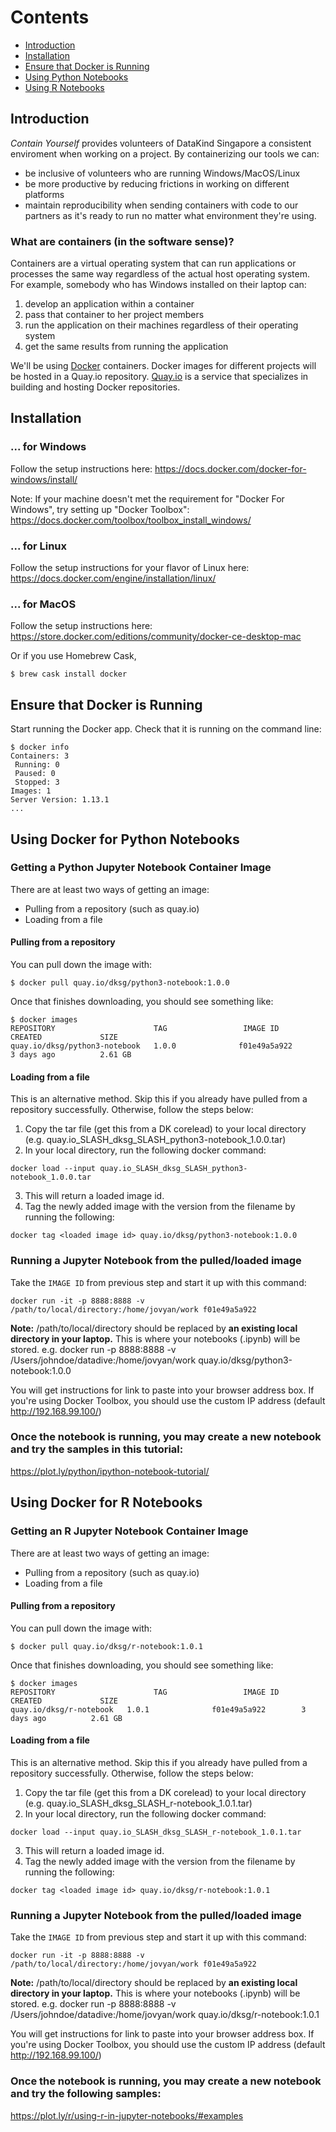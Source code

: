 # Contents

- [Introduction](#introduction)
- [Installation](#installation)
- [Ensure that Docker is Running](#ensure-that-docker-is-running)
- [Using Python Notebooks](#using-docker-for-python-notebooks)
- [Using R Notebooks](#using-docker-for-r-notebooks)

## Introduction

*Contain Yourself*  provides volunteers of DataKind Singapore a consistent enviroment when working on a project. By containerizing our tools we can:

- be inclusive of volunteers who are running Windows/MacOS/Linux
- be more productive by reducing frictions in working on different platforms
- maintain reproducibility when sending containers with code to our partners as it's ready to run no matter what environment they're using.

### What are containers (in the software sense)?

Containers are a virtual operating system that can run applications or processes the same way regardless of the actual host operating system. For example, somebody who has Windows installed on their laptop can:

1. develop an application within a container
2. pass that container to her project members
3. run the application on their machines regardless of their operating system
4. get the same results from running the application

We'll be using [Docker](https://www.docker.com/) containers. Docker images for different projects will be hosted in a Quay.io repository. [Quay.io](https://quay.io/) is a service that specializes in building and hosting Docker repositories.

## Installation

### ... for Windows

Follow the setup instructions here: https://docs.docker.com/docker-for-windows/install/

Note: If your machine doesn't met the requirement for "Docker For Windows", try setting up "Docker Toolbox":
https://docs.docker.com/toolbox/toolbox_install_windows/

### ... for Linux

Follow the setup instructions for your flavor of Linux here: https://docs.docker.com/engine/installation/linux/

### ... for MacOS

Follow the setup instructions here: https://store.docker.com/editions/community/docker-ce-desktop-mac

Or if you use Homebrew Cask,

```
$ brew cask install docker
```

## Ensure that Docker is Running

Start running the Docker app. Check that it is running on the command line:

```
$ docker info
Containers: 3
 Running: 0
 Paused: 0
 Stopped: 3
Images: 1
Server Version: 1.13.1
...
```

## Using Docker for Python Notebooks
### Getting a Python Jupyter Notebook Container Image

There are at least two ways of getting an image:

- Pulling from a repository (such as quay.io)
- Loading from a file

#### Pulling from a repository
You can pull down the image with:

```
$ docker pull quay.io/dksg/python3-notebook:1.0.0
```

Once that finishes downloading, you should see something like:

```
$ docker images
REPOSITORY                      TAG                 IMAGE ID            CREATED             SIZE
quay.io/dksg/python3-notebook   1.0.0              f01e49a5a922        3 days ago          2.61 GB
```

#### Loading from a file
This is an alternative method. Skip this if you already have pulled from a repository successfully. Otherwise, follow the steps below:

1. Copy the tar file (get this from a DK corelead) to your local directory (e.g. quay.io_SLASH_dksg_SLASH_python3-notebook_1.0.0.tar)
2. In your local directory, run the following docker command:
```
docker load --input quay.io_SLASH_dksg_SLASH_python3-notebook_1.0.0.tar
```
3. This will return a loaded image id.
4. Tag the newly added image with the version from the filename by running the following:
```
docker tag <loaded image id> quay.io/dksg/python3-notebook:1.0.0

```

### Running a Jupyter Notebook from the pulled/loaded image

Take the `IMAGE ID` from previous step and start it up with this command:

```
docker run -it -p 8888:8888 -v /path/to/local/directory:/home/jovyan/work f01e49a5a922
```
**Note:** /path/to/local/directory should be replaced by **an existing local directory in your laptop.**
This is where your notebooks (.ipynb) will be stored.
e.g. docker run -p 8888:8888 -v /Users/johndoe/datadive:/home/jovyan/work quay.io/dksg/python3-notebook:1.0.0

You will get instructions for link to paste into your browser address box. If you're using Docker Toolbox, you should use the custom IP address (default http://192.168.99.100/)

### Once the notebook is running, you may create a new notebook and try the samples in this tutorial:
https://plot.ly/python/ipython-notebook-tutorial/


## Using Docker for R Notebooks
### Getting an R Jupyter Notebook Container Image

There are at least two ways of getting an image:

- Pulling from a repository (such as quay.io)
- Loading from a file

#### Pulling from a repository
You can pull down the image with:

```
$ docker pull quay.io/dksg/r-notebook:1.0.1
```

Once that finishes downloading, you should see something like:

```
$ docker images
REPOSITORY                      TAG                 IMAGE ID            CREATED             SIZE
quay.io/dksg/r-notebook   1.0.1              f01e49a5a922        3 days ago          2.61 GB
```

#### Loading from a file
This is an alternative method. Skip this if you already have pulled from a repository successfully. Otherwise, follow the steps below:

1. Copy the tar file (get this from a DK corelead) to your local directory (e.g. quay.io_SLASH_dksg_SLASH_r-notebook_1.0.1.tar)
2. In your local directory, run the following docker command:
```
docker load --input quay.io_SLASH_dksg_SLASH_r-notebook_1.0.1.tar
```
3. This will return a loaded image id.
4. Tag the newly added image with the version from the filename by running the following:
```
docker tag <loaded image id> quay.io/dksg/r-notebook:1.0.1

```

### Running a Jupyter Notebook from the pulled/loaded image

Take the `IMAGE ID` from previous step and start it up with this command:

```
docker run -it -p 8888:8888 -v /path/to/local/directory:/home/jovyan/work f01e49a5a922
```
**Note:** /path/to/local/directory should be replaced by **an existing local directory in your laptop.**
This is where your notebooks (.ipynb) will be stored.
e.g. docker run -p 8888:8888 -v /Users/johndoe/datadive:/home/jovyan/work quay.io/dksg/r-notebook:1.0.1

You will get instructions for link to paste into your browser address box. If you're using Docker Toolbox, you should use the custom IP address (default http://192.168.99.100/)

### Once the notebook is running, you may create a new notebook and try the following samples:
https://plot.ly/r/using-r-in-jupyter-notebooks/#examples
